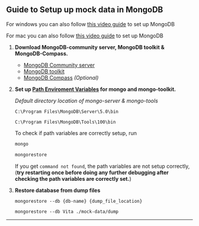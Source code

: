 ## Guide to Setup up mock data in MongoDB

For windows you can also follow [this video guide](https://www.youtube.com/watch?v=FwMwO8pXfq0) to set up MongoDB

For mac you can also follow [this video guide](https://www.youtube.com/watch?v=MIByvzueqHQ) to set up MongoDB

1. **Download MongoDB-community server, MongoDB toolkit & MongoDB-Compass.**

   - [MongoDB Community server](https://www.mongodb.com/try/download/community)
   - [MongoDB toolkit](https://www.mongodb.com/try/download/database-tools)
   - [MongoDB Compass](https://www.mongodb.com/try/download/compass) _(Optional)_

2. **Set up [Path Enviroment Variables](https://www.architectryan.com/2018/03/17/add-to-the-path-on-windows-10/) for mongo and mongo-toolkit.**

   _Default directory location of mongo-server & mongo-tools_

   `C:\Program Files\MongoDB\Server\5.0\bin`

   `C:\Program Files\MongoDB\Tools\100\bin`

   To check if path variables are correctly setup, run

   ```sh
   mongo
   ```

   ```sh
   mongorestore
   ```

   If you get `command not found`, the path variables are not setup correctly, (**try restarting once before doing any further debugging after checking the path variables are correctly set.**)

3. **Restore database from dump files**

   ```
   mongorestore --db {db-name} {dump_file_location}
   ```

   ```
   mongorestore --db Vita ./mock-data/dump
   ```

---
